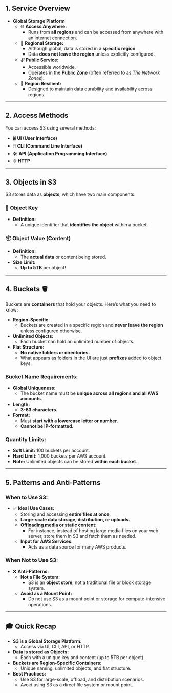 ## 1. Service Overview

- **Global Storage Platform**
    - 🌐 **Access Anywhere:**
        - Runs from **all regions** and can be accessed from anywhere with an internet connection.
    - 📍 **Regional Storage:**
        - Although global, data is stored in a **specific region**.
        - Data **does not leave the region** unless explicitly configured.
    - 🔓 **Public Service:**
        - Accessible worldwide.
        - Operates in the **Public Zone** (often referred to as _The Network Zones_).
    - 💪 **Region Resilient:**
        - Designed to maintain data durability and availability across regions.

---

## 2. Access Methods

You can access S3 using several methods:

- 🖥️ **UI (User Interface)**
- 🖱️ **CLI (Command Line Interface)**
- 🛠️ **API (Application Programming Interface)**
- 🌐 **HTTP**

---

## 3. Objects in S3

S3 stores data as **objects**, which have two main components:

### **🔑 Object Key**

- **Definition:**
    - A unique identifier that **identifies the object** within a bucket.

### **📦 Object Value (Content)**

- **Definition:**
    - The **actual data** or content being stored.
- **Size Limit:**
    - **Up to 5TB** per object!

---

## 4. Buckets 🪣

Buckets are **containers** that hold your objects. Here’s what you need to know:

- **Region-Specific:**
    - Buckets are created in a specific region and **never leave the region** unless configured otherwise.
- **Unlimited Objects:**
    - Each bucket can hold an unlimited number of objects.
- **Flat Structure:**
    - **No native folders or directories.**
    - What appears as folders in the UI are just **prefixes** added to object keys.

### **Bucket Name Requirements:**

- **Global Uniqueness:**
    - The bucket name must be **unique across all regions and all AWS accounts**.
- **Length:**
    - **3-63 characters.**
- **Format:**
    - Must **start with a lowercase letter or number**.
    - **Cannot be IP-formatted.**

### **Quantity Limits:**
- **Soft Limit:** 100 buckets per account.
- **Hard Limit:** 1,000 buckets per AWS account.
- **Note:** Unlimited objects can be stored **within each bucket**.

---

## 5. Patterns and Anti-Patterns

### **When to Use S3:**
- ✅ **Ideal Use Cases:**
    - Storing and accessing **entire files at once**.
    - **Large-scale data storage, distribution, or uploads.**
    - **Offloading media or static content:**
        - For instance, instead of hosting large media files on your web server, store them in S3 and fetch them as needed.
    - **Input for AWS Services:**
        - Acts as a data source for many AWS products.

### **When Not to Use S3:**
- ❌ **Anti-Patterns:**
    - **Not a File System:**
        - S3 is an **object store**, not a traditional file or block storage system.
    - **Avoid as a Mount Point:**
        - Do not use S3 as a mount point or storage for compute-intensive operations.

---

## 🎓 Quick Recap
- **S3 is a Global Storage Platform:**
    - Access via UI, CLI, API, or HTTP.
- **Data is stored as Objects:**
    - Each with a unique key and content (up to 5TB per object).
- **Buckets are Region-Specific Containers:**
    - Unique naming, unlimited objects, and flat structure.
- **Best Practices:**
    - Use S3 for large-scale, offload, and distribution scenarios.
    - Avoid using S3 as a direct file system or mount point.